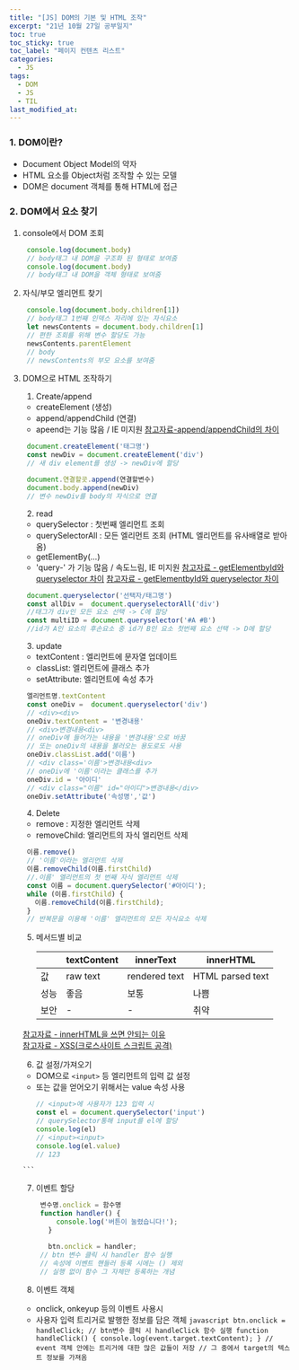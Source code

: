 ```yaml
---
title: "[JS] DOM의 기본 및 HTML 조작"
excerpt: "21년 10월 27일 공부일지"
toc: true
toc_sticky: true
toc_label: "페이지 컨텐츠 리스트"
categories:
  - JS
tags:
  - DOM
  - JS
  - TIL
last_modified_at:
---
```


### **1. DOM이란?**
- Document Object Model의 약자
- HTML 요소를 Object처럼 조작할 수 있는 모델
- DOM은 document 객체를 통해 HTML에 접근

### **2. DOM에서 요소 찾기**

1. console에서 DOM 조회
   ```javascript
    console.log(document.body)
    // body태그 내 DOM을 구조화 된 형태로 보여줌
    console.log(document.body)
    // body태그 내 DOM을 객체 형태로 보여줌
    ```

2. 자식/부모 엘리먼트 찾기
   ```javascript
    console.log(document.body.children[1])
    // body태그 1번째 인덱스 자리에 있는 자식요소 
    let newsContents = document.body.children[1]
    // 편한 조회를 위해 변수 할당도 가능
    newsContents.parentElement
    // body
    // newsContents의 부모 요소를 보여줌
    ```

3. DOM으로 HTML 조작하기   
    1. Create/append
    - createElement (생성)
    - append/appendChild (연결)
    - apeend는 기능 많음 / IE 미지원
    [참고자료-append/appendChild의 차이](https://blogpack.tistory.com/682)
   
   ```javascript
    document.createElement('태그명')
    const newDiv = document.createElement('div')
    // 새 div element를 생성 -> newDiv에 할당

    document.연결할곳.append(연결할변수)
    document.body.append(newDiv)
    // 변수 newDiv를 body의 자식으로 연결
    ```
    
    2. read
    - querySelector : 첫번째 엘리먼트 조회
    - querySelectorAll : 모든 엘리먼트 조회
      (HTML 엘리먼트를 유사배열로 받아옴)
    - getElementBy(...)
    - 'query-' 가 기능 많음 / 속도느림, IE 미지원
    [참고자료 - getElementbyId와 queryselector 차이](https://truecode-95.tistory.com/41)
    [참고자료 - getElementbyId와 queryselector 차이](https://velog.io/@chloeee/getElementById-%EA%B7%B8%EB%A6%AC%EA%B3%A0-querySelector-%EC%B0%A8%EC%9D%B4%EC%A0%90)
   ```javascript
    document.queryselector('선택자/태그명')
    const allDiv =  document.queryselectorAll('div')
    //태그가 div인 모든 요소 선택 -> C에 할당
    const multiID = document.queryselector('#A #B')
    //id가 A인 요소의 후손요소 중 id가 B인 요소 첫번째 요소 선택 -> D에 할당
    ```
    3. update
    - textContent : 엘리먼트에 문자열 업데이트
    - classList: 엘리먼트에 클래스 추가
    - setAttribute: 엘리먼트에 속성 추가

   ```javascript
    엘리먼트명.textContent
    const oneDiv =  document.queryselector('div')
    // <div><div>
    oneDiv.textContent = '변경내용'
    // <div>변경내용<div>
    // oneDiv에 들어가는 내용을 '변경내용'으로 바꿈
    // 또는 oneDiv의 내용을 불러오는 용도로도 사용
    oneDiv.classList.add('이름')
    // <div class='이름'>변경내용<div>
    // oneDiv에 '이름'이라는 클래스를 추가
    oneDiv.id = '아이디'
    // <div class="이름" id="아이디">변경내용</div> 
    oneDiv.setAttribute('속성명','값')
    ```
    4. Delete
    - remove : 지정한 엘리먼트 삭제
    - removeChild: 엘리먼트의 자식 엘리먼트 삭제

   ```javascript
    이름.remove()
    // '이름'이라는 엘리먼트 삭제
    이름.removeChild(이름.firstChild)
    //.이름' 엘리먼트의 첫 번째 자식 엘리먼트 삭제
    const 이름 = document.querySelector('#아이디');
    while (이름.firstChild) {
      이름.removeChild(이름.firstChild);
    }
    // 반복문을 이용해 '이름' 엘리먼트의 모든 자식요소 삭제
    ```
    5. 메서드별 비교  

        &nbsp;|textContent|innerText|innerHTML
        ---|---|---|---
        값|raw text|rendered text |HTML parsed text
        성능|좋음 |보통 |나쁨
        보안| -| -| 취약

    [참고자료 - innerHTML을 쓰면 안되는 이유](https://velog.io/@raram2/%EB%8B%B9%EC%8B%A0%EC%9D%B4-innerHTML%EC%9D%84-%EC%93%B0%EB%A9%B4-%EC%95%88%EB%90%98%EB%8A%94-%EC%9D%B4%EC%9C%A0)   
    [참고자료 - XSS(크로스사이트 스크립트 공격)](https://2ssue.github.io/common_questions_for_Web_Developer/docs/Web/xss.html#%E1%84%8B%E1%85%A1%E1%86%AF%E1%84%8B%E1%85%A1%E1%84%83%E1%85%AE%E1%84%86%E1%85%A7%E1%86%AB-%E1%84%8C%E1%85%A9%E1%87%82%E1%84%8B%E1%85%B3%E1%86%AB-%E1%84%80%E1%85%A5%E1%86%BA)


    6. 값 설정/가져오기
      - DOM으로 `<input>` 등 엘리먼트의 입력 값 설정
      - 또는 값을 얻어오기 위해서는 value 속성 사용
        ```javascript
        // <input>에 사용자가 123 입력 시
        const el = document.querySelector('input')
        // querySelector통해 input를 el에 할당
        console.log(el)
        // <input><input>
        console.log(el.value)
        // 123
       ```

    7. 이벤트 할당
       ```javascript
        변수명.onclick = 함수명
        function handler() {
            console.log('버튼이 눌렸습니다!');
          }

          btn.onclick = handler;
        // btn 변수 클릭 시 handler 함수 실행
        // 속성에 이벤트 핸들러 등록 시에는 () 제외
        // 실행 없이 함수 그 자체만 등록하는 개념
       ```

    8. 이벤트 객체
      - onclick, onkeyup 등의 이벤트 사용시
      - 사용자 입력 트리거로 발행한 정보를 담은 객체
       ```javascript
      btn.onclick = handleClick;
      // btn변수 클릭 시 handleClick 함수 실행
      function handleClick() {
        console.log(event.target.textContent);
      }
      // event 객체 안에는 트리거에 대한 많은 값들이 저장
      // 그 중에서 target의 텍스트 정보를 가져옴
       ```